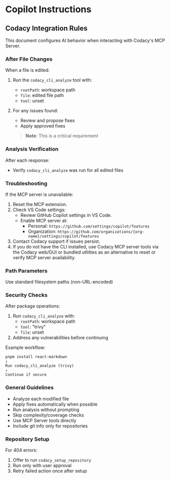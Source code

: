 # Copilot Instructions

## Codacy Integration Rules

This document configures AI behavior when interacting with Codacy's MCP Server.

### After File Changes

When a file is edited:

1. Run the `codacy_cli_analyze` tool with:
   - `rootPath`: workspace path
   - `file`: edited file path
   - `tool`: unset

2. For any issues found:
   - Review and propose fixes
   - Apply approved fixes
   > **Note**: This is a critical requirement

### Analysis Verification

After each response:
- Verify `codacy_cli_analyze` was run for all edited files

### Troubleshooting

If the MCP server is unavailable:
1. Reset the MCP extension.
2. Check VS Code settings:
    - Review GitHub Copilot settings in VS Code.
    - Enable MCP server at:
       - Personal: `https://github.com/settings/copilot/features`
       - Organization: `https://github.com/organizations/{org-name}/settings/copilot/features`
3. Contact Codacy support if issues persist.
4. If you do not have the CLI installed, use Codacy MCP server tools via the Codacy web/GUI or bundled utilities as an alternative to reset or verify MCP server availability.

### Path Parameters
Use standard filesystem paths (non-URL-encoded)

### Security Checks

After package operations:
1. Run `codacy_cli_analyze` with:
   - `rootPath`: workspace path
   - `tool`: "trivy"
   - `file`: unset
2. Address any vulnerabilities before continuing

Example workflow:
```
pnpm install react-markdown
↓
Run codacy_cli_analyze (trivy)
↓
Continue if secure
```

### General Guidelines

- Analyze each modified file
- Apply fixes automatically when possible
- Run analysis without prompting
- Skip complexity/coverage checks
- Use MCP Server tools directly
- Include git info only for repositories

### Repository Setup

For 404 errors:
1. Offer to run `codacy_setup_repository`
2. Run only with user approval
3. Retry failed action once after setup